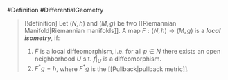 #Definition #DifferentialGeometry 

> [!definition]
> Let $(N,h)$ and $(M,g)$ be two [[Riemannian Manifold|Riemannian manifolds]]. A map $F:(N,h)\to(M,g)$ is a ***local isometry***, if:
> 1. $F$ is a local diffeomorphism, i.e. for all $p\in N$ there exists an open neighborhood $U$ s.t. $f|_{U}$ is a diffeomorphism.
> 2. $F^{*}g=h$, where $F^{*}g$ is the [[Pullback|pullback metric]].
